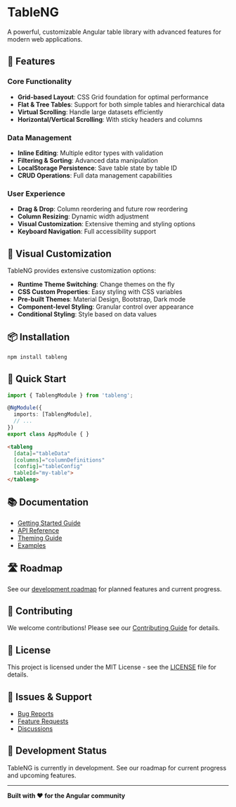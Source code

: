 # TableNG

A powerful, customizable Angular table library with advanced features for modern web applications.

## 🚀 Features

### Core Functionality
- **Grid-based Layout**: CSS Grid foundation for optimal performance
- **Flat & Tree Tables**: Support for both simple tables and hierarchical data
- **Virtual Scrolling**: Handle large datasets efficiently
- **Horizontal/Vertical Scrolling**: With sticky headers and columns

### Data Management
- **Inline Editing**: Multiple editor types with validation
- **Filtering & Sorting**: Advanced data manipulation
- **LocalStorage Persistence**: Save table state by table ID
- **CRUD Operations**: Full data management capabilities

### User Experience
- **Drag & Drop**: Column reordering and future row reordering
- **Column Resizing**: Dynamic width adjustment
- **Visual Customization**: Extensive theming and styling options
- **Keyboard Navigation**: Full accessibility support

## 🎨 Visual Customization

TableNG provides extensive customization options:

- **Runtime Theme Switching**: Change themes on the fly
- **CSS Custom Properties**: Easy styling with CSS variables
- **Pre-built Themes**: Material Design, Bootstrap, Dark mode
- **Component-level Styling**: Granular control over appearance
- **Conditional Styling**: Style based on data values

## 📦 Installation

```bash
npm install tableng
```

## 🏁 Quick Start

```typescript
import { TablengModule } from 'tableng';

@NgModule({
  imports: [TablengModule],
  // ...
})
export class AppModule { }
```

```html
<tableng 
  [data]="tableData" 
  [columns]="columnDefinitions"
  [config]="tableConfig"
  tableId="my-table">
</tableng>
```

## 📚 Documentation

- [Getting Started Guide](docs/getting-started.md)
- [API Reference](docs/api-reference.md)
- [Theming Guide](docs/theming.md)
- [Examples](docs/examples.md)

## 🛣️ Roadmap

See our [development roadmap](roadmap.md) for planned features and current progress.

## 🤝 Contributing

We welcome contributions! Please see our [Contributing Guide](CONTRIBUTING.md) for details.

## 📄 License

This project is licensed under the MIT License - see the [LICENSE](LICENSE) file for details.

## 🐛 Issues & Support

- [Bug Reports](https://github.com/edismooth/tableng/issues/new?template=bug_report.md)
- [Feature Requests](https://github.com/edismooth/tableng/issues/new?template=feature_request.md)
- [Discussions](https://github.com/edismooth/tableng/discussions)

## 🚧 Development Status

TableNG is currently in development. See our roadmap for current progress and upcoming features.

---

**Built with ❤️ for the Angular community** 